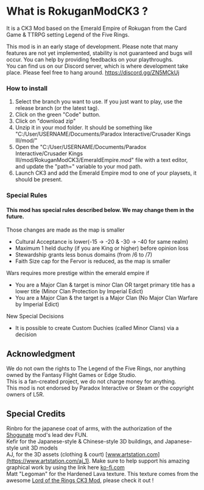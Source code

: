# What is RokuganModCK3 ?
It is a CK3 Mod based on the Emerald Empire of Rokugan from the Card Game & TTRPG setting Legend of the Five Rings.

This mod is in an early stage of development. Please note that many features are not yet implemented, stability is not guaranteed and bugs will occur. You can help by providing feedbacks on your playthroughs. \
You can find us on our Discord server, which is where development take place. Please feel free to hang around.
https://discord.gg/ZN5MCkUj

### How to install
1) Select the branch you want to use. If you just want to play, use the release branch (or the latest tag).
2) Click on the green "Code" button.
3) Click on "download zip"
4) Unzip it in your mod folder. It should be something like "C:/User/USERNAME/Documents/Paradox Interactive/Crusader Kings III/mod/"
5) Open the "C:/User/USERNAME/Documents/Paradox Interactive/Crusader Kings III/mod/RokuganModCK3/EmeraldEmpire.mod" file with a text editor, and update the "path=" variable to your mod path.
6) Launch CK3 and add the Emerald Empire mod to one of your playsets, it should be present.

### Special Rules
#### This mod has special rules described below. We may change them in the future.

Those changes are made as the map is smaller
- Cultural Acceptance is lower(-15 -> -20 & -30 -> -40 for same realm)
- Maximum 1 held duchy (if you are King or higher) before opinion loss
- Stewardship grants less bonus domains (from /6 to /7)
- Faith Size cap for the Fervor is reduced, as the map is smaller

Wars requires more prestige within the emerald empire if
- You are a Major Clan & target is minor Clan OR target primary title has a lower title (Minor Clan Protection by Imperial Edict)
- You are a Major Clan & the target is a Major Clan (No Major Clan Warfare by Imperial Edict)

New Special Decisions
- It is possible to create Custom Duchies (called Minor Clans) via a decision

## Acknowledgment
We do not own the rights to The Legend of the Five Rings, nor anything owned by the Fantasy Flight Games or Edge Studio.\
This is a fan-created project, we do not charge money for anything. \
This mod is not endorsed by Paradox Interactive or Steam or the copyright owners of L5R.

## Special Credits
Rinbro for the japanese coat of arms, with the authorization of the [Shogunate](https://steamcommunity.com/sharedfiles/filedetails/?id=2253278582) mod's lead dev FUN. \
Kefir for the Japanese-style & Chinese-style 3D buildings, and Japanese-style unit 3D models \
AJ, for the 3D assets (clothing & court) [www.artstation.com](https://www.artstation.com/aj_1). Make sure to help support his amazing graphical work by using the link here [ko-fi.com](https://ko-fi.com/ajbaj) \
Matt "Legoman" for the Hardened Lava texture. This texture comes from the awesome [Lord of the Rings CK3 Mod](https://steamcommunity.com/sharedfiles/filedetails/?id=2291024373), please check it out !
